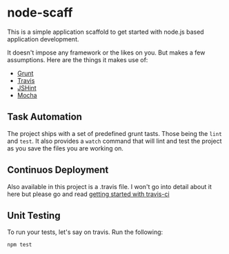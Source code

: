 # node-scaff

This is a simple application scaffold to get started with node.js based application development.

It doesn't impose any framework or the likes on you. But makes a few
assumptions. Here are the things it makes use of:

* [Grunt][2]
* [Travis][1]
* [JSHint][4]
* [Mocha][3]


## Task Automation

The project ships with a set of predefined grunt tasts. Those being
the `lint` and `test`. It also provides a `watch` command that will lint
and test the project as you save the files you are working on.

## Continuos Deployment

Also available in this project is a .travis file. I won't go into detail
about it here but please go and read [getting started with
travis-ci](http://about.travis-ci.org/docs/user/languages/javascript-with-nodejs/)


## Unit Testing

To run your tests, let's say on travis. Run the following:

```
npm test
```

[1]: https://travis-ci.org/
[2]: http://gruntjs.com/
[3]: http://visionmedia.github.com/mocha/
[4]: http://www.jshint.com/
